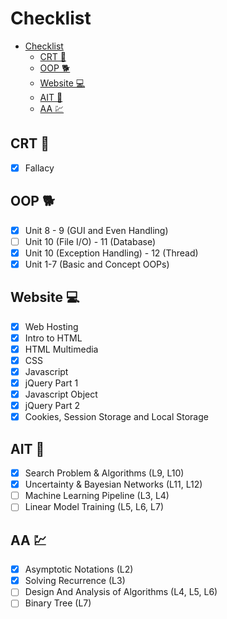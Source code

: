 # Checklist

- [Checklist](#checklist)
  - [CRT 🚀](#crt-)
  - [OOP 🐕](#oop-)
  - [Website 💻](#website-)
  - [AIT 🤖](#ait-)
  - [AA 💹](#aa-)

## CRT 🚀

- [x] Fallacy

## OOP 🐕

- [x] Unit 8 - 9 (GUI and Even Handling)
- [ ] Unit 10 (File I/O) - 11 (Database)
- [x] Unit 10 (Exception Handling) - 12 (Thread)
- [X] Unit 1-7 (Basic and Concept OOPs)

## Website 💻

- [x] Web Hosting
- [X] Intro to HTML
- [X] HTML Multimedia
- [X] CSS
- [X] Javascript
- [X] jQuery Part 1
- [X] Javascript Object
- [X] jQuery Part 2
- [X] Cookies, Session Storage and Local Storage

## AIT 🤖

- [x] Search Problem & Algorithms (L9, L10)
- [x] Uncertainty & Bayesian Networks (L11, L12)
- [ ] Machine Learning Pipeline (L3, L4)
- [ ] Linear Model Training (L5, L6, L7)

## AA 💹

- [x] Asymptotic Notations (L2)
- [x] Solving Recurrence (L3)
- [ ] Design And Analysis of Algorithms (L4, L5, L6)
- [ ] Binary Tree (L7)
